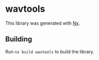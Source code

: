 # wavtools

This library was generated with [Nx](https://nx.dev).

## Building

Run `nx build wavtools` to build the library.
